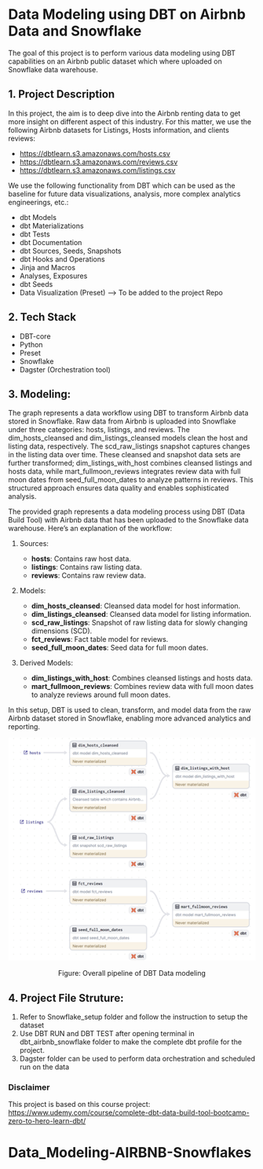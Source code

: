# Data Modeling using DBT on Airbnb Data and Snowflake
The goal of this project is to perform various data modeling using DBT capabilities on an Airbnb public dataset which where uploaded on Snowflake data warehouse.


## 1. Project Description
In this project, the aim is to deep dive into the Airbnb renting data to get more insight on different aspect of this industry. For this matter, we use the following Airbnb datasets for Listings, Hosts information, and clients reviews:
- https://dbtlearn.s3.amazonaws.com/hosts.csv
- https://dbtlearn.s3.amazonaws.com/reviews.csv
- https://dbtlearn.s3.amazonaws.com/listings.csv

We use the following functionality from DBT which can be used as the baseline for future data visualizations, analysis, more complex analytics engineerings, etc.:
 * dbt Models
 * dbt Materializations
 * dbt Tests
 * dbt Documentation
 * dbt Sources, Seeds, Snapshots
 * dbt Hooks and Operations
 * Jinja and Macros
 * Analyses, Exposures 
 * dbt Seeds
 * Data Visualization (Preset) --> To be added to the project Repo


## 2. Tech Stack
- DBT-core
- Python
- Preset
- Snowflake
- Dagster (Orchestration tool)

## 3. Modeling:
The graph represents a data workflow using DBT to transform Airbnb data stored in Snowflake. Raw data from Airbnb is uploaded into Snowflake under three categories: hosts, listings, and reviews. The dim_hosts_cleansed and dim_listings_cleansed models clean the host and listing data, respectively. The scd_raw_listings snapshot captures changes in the listing data over time. These cleansed and snapshot data sets are further transformed; dim_listings_with_host combines cleansed listings and hosts data, while mart_fullmoon_reviews integrates review data with full moon dates from seed_full_moon_dates to analyze patterns in reviews. This structured approach ensures data quality and enables sophisticated analysis.

The provided graph represents a data modeling process using DBT (Data Build Tool) with Airbnb data that has been uploaded to the Snowflake data warehouse. Here’s an explanation of the workflow:

1. Sources:

    - <b>hosts</b>: Contains raw host data.
    - <b>listings</b>: Contains raw listing data.
    - <b>reviews</b>: Contains raw review data.

2. Models:

    - <b>dim_hosts_cleansed</b>: Cleansed data model for host information.
    - <b>dim_listings_cleansed</b>: Cleansed data model for listing information.
    - <b>scd_raw_listings</b>: Snapshot of raw listing data for slowly changing dimensions (SCD).
    - <b>fct_reviews</b>: Fact table model for reviews.
    - <b>seed_full_moon_dates</b>: Seed data for full moon dates.

3. Derived Models:

    - <b>dim_listings_with_host</b>: Combines cleansed listings and hosts data.
    - <b>mart_fullmoon_reviews</b>: Combines review data with full moon dates to analyze reviews around full moon dates.

In this setup, DBT is used to clean, transform, and model data from the raw Airbnb dataset stored in Snowflake, enabling more advanced analytics and reporting.

![image](https://github.com/soroushr123/Data_Modeling-AIRBNB-Snowflakes/blob/main/DBT_Diagram.png) 
<p align="center"> Figure: Overall pipeline of DBT Data modeling </p>

## 4. Project File Struture:
1. Refer to Snowflake_setup folder and follow the instruction to setup the dataset
2. Use DBT RUN and DBT TEST after opening terminal in dbt_airbnb_snowflake folder to make the complete dbt profile for the project.
3. Dagster folder can be used to perform data orchestration and scheduled run on the data

### Disclaimer
This project is based on this course project: 
https://www.udemy.com/course/complete-dbt-data-build-tool-bootcamp-zero-to-hero-learn-dbt/
# Data_Modeling-AIRBNB-Snowflakes
